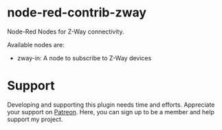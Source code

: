 # node-red-contrib-zway
Node-Red Nodes for Z-Way connectivity.

Available nodes are:
* zway-in: A node to subscribe to Z-Way devices

# Support
Developing and supporting this plugin needs time and efforts. Appreciate your support on [Patreon](https://www.patreon.com/user?u=24406897). Here, you can sign up to be a member and help support my project.
